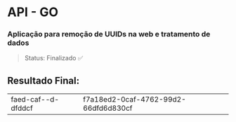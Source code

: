 <h1>API - GO</h1>

### Aplicação para remoção de UUIDs na web e tratamento de dados

> Status: Finalizado ✅

## Resultado Final:

<table>
  <tr>
    <td> faed-caf--d-dfddcf</td>
    <td>f7a18ed2-0caf-4762-99d2-66dfd6d830cf
    </td>
  </tr>
</table>

